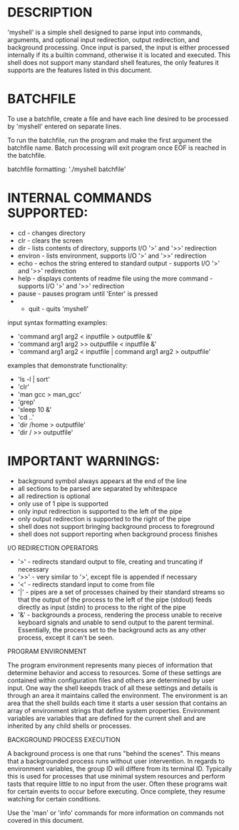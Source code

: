 # DESCRIPTION

'myshell' is a simple shell designed to parse input into commands, arguments, and optional input redirection, output redirection, and background processing. Once input is parsed, the input is either processed internally if its a builtin command, otherwise it is located and executed. This shell does not support many standard shell features, the only features it supports are the features listed in this document. 

# BATCHFILE

To use a batchfile, create a file and have each line desired to be processed by 'myshell' entered on separate lines.

To run the batchfile, run the program and make the first argument the batchfile name.
Batch processing will exit program once EOF is reached in the batchfile.

batchfile formatting: './myshell batchfile'

# INTERNAL COMMANDS SUPPORTED: 

- cd 	- changes directory
- clr	- clears the screen
- dir     - lists contents of directory, supports I/O '>' and '>>' redirection   
- environ - lists environment, supports I/O '>' and '>>' redirection
- echo	- echos the string entered to standard output
		- supports I/O '>' and '>>' redirection
- help	- displays contents of readme file using the more command
		- supports I/O '>' and '>>' redirection
- pause	- pauses program until 'Enter' is pressed
- - quit	- quits 'myshell'

input syntax formatting examples: 
- 'command arg1 arg2 < inputfile > outputfile &' 
- 'command arg1 arg2 >> outputfile < inputfile &'
- 'command arg1 arg2 < inputfile | command arg1 arg2 > outputfile'

examples that demonstrate functionality:
- 'ls -l | sort'
- 'clr'
- 'man gcc > man_gcc'
- 'grep'
- 'sleep 10 &' 
- 'cd ..'
- 'dir /home > outputfile'
- 'dir / >> outputfile'
	
	
# IMPORTANT WARNINGS:      
             
* background symbol always appears at the end of the line  
* all sections to be parsed are separated by whitespace
* all redirection is optional
* only use of 1 pipe is supported
* only input redirection is supported to the left of the pipe 
* only output redirection is supported to the right of the pipe
* shell does not support bringing background process to foreground
* shell does not support reporting when background process finishes

I/O REDIRECTION OPERATORS
	
- '>'  - redirects standard output to file, creating and truncating if necessary
- '>>' - very similar to '>', except file is appended if necessary
- '<'  - redirects standard input to come from file
- '|'  - pipes are a set of processes chained by their standard streams so that the output of the process to the left of the pipe (stdout) feeds directly as input (stdin) to process to the right of the pipe
- '&'  - backgrounds a process, rendering the process unable to receive keyboard signals and unable to send output to the parent terminal. Essentially, the process set to the background acts as any other process, except it can't be seen.

PROGRAM ENVIRONMENT

The program environment represents many pieces of information that determine behavior and access to resources. Some of these settings are contained within configuration files and others are determined by user input. One way the shell keepds track of all these settings and details is through an area it maintains called the environment. The environment is an area that the shell builds each time it starts a user session that contains an array of environment strings that define system properties. Environment variables are variables that are defined for the current shell and are inherited by any child shells or processes. 

BACKGROUND PROCESS EXECUTION

A background process is one that runs "behind the scenes". This means that a backgrounded process runs without user intervention. In regards to environment variables, the group ID will differe from its terminal ID. Typically this is used for processes that use minimal system resources and perform tasts that require little to no input from the user. Often these programs wait for certain events to occur before executing. Once complete, they resume watching for certain conditions.  	

Use the 'man' or 'info' commands for more information on commands not covered in this document.
